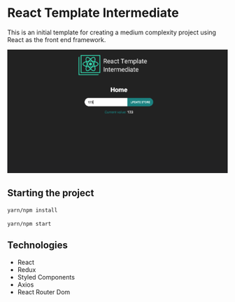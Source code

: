 # React Template Intermediate
This is an initial template for creating a medium complexity project using React as the front end framework.

![React template intermediate](https://github.com/dantewebmaster/react-template-intermediate/blob/master/screenshot-redux-react-template.png)

## Starting the project

`yarn/npm install`

`yarn/npm start`

## Technologies
* React
* Redux
* Styled Components
* Axios
* React Router Dom
